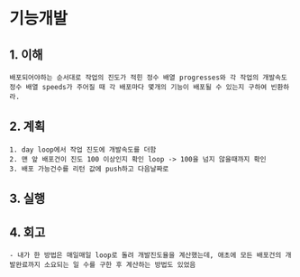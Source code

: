 # 기능개발

## 1. 이해
    배포되어야하는 순서대로 작업의 진도가 적힌 정수 배열 progresses와 각 작업의 개발속도 정수 배열 speeds가 주어질 때 각 배포마다 몇개의 기능이 배포될 수 있는지 구하여 빈환하라.

## 2. 계획
    1. day loop에서 작업 진도에 개발속도를 더함
    2. 맨 앞 배포건이 진도 100 이상인지 확인 loop -> 100을 넘지 않을때까지 확인
    3. 배포 가능건수를 리턴 값에 push하고 다음날짜로

## 3. 실행

## 4. 회고
    - 내가 한 방법은 매일매일 loop로 돌려 개발진도율을 계산했는데, 애초에 모든 배포건의 개발완료까지 소요되는 일 수를 구한 후 계산하는 방법도 있었음